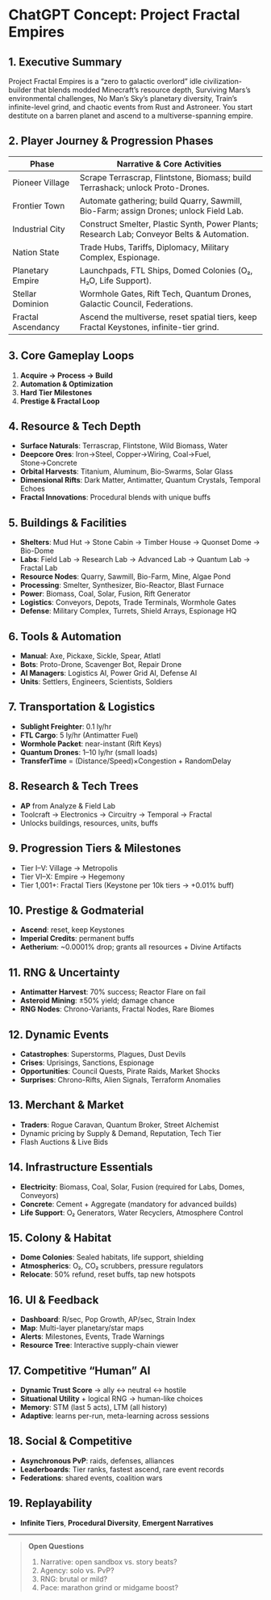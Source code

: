 # ChatGPT Concept: Project Fractal Empires

## 1. Executive Summary
Project Fractal Empires is a “zero to galactic overlord” idle civilization-builder that
blends modded Minecraft’s resource depth, Surviving Mars’s environmental challenges,
No Man’s Sky’s planetary diversity, Train’s infinite-level grind, and chaotic events from
Rust and Astroneer. You start destitute on a barren planet and ascend to a multiverse-spanning empire.

## 2. Player Journey & Progression Phases
| Phase               | Narrative & Core Activities                                                                 |
|---------------------|---------------------------------------------------------------------------------------------|
| Pioneer Village     | Scrape Terrascrap, Flintstone, Biomass; build Terrashack; unlock Proto-Drones.             |
| Frontier Town       | Automate gathering; build Quarry, Sawmill, Bio-Farm; assign Drones; unlock Field Lab.      |
| Industrial City     | Construct Smelter, Plastic Synth, Power Plants; Research Lab; Conveyor Belts & Automation.|
| Nation State        | Trade Hubs, Tariffs, Diplomacy, Military Complex, Espionage.                               |
| Planetary Empire    | Launchpads, FTL Ships, Domed Colonies (O₂, H₂O, Life Support).                             |
| Stellar Dominion    | Wormhole Gates, Rift Tech, Quantum Drones, Galactic Council, Federations.                  |
| Fractal Ascendancy  | Ascend the multiverse, reset spatial tiers, keep Fractal Keystones, infinite-tier grind.   |

## 3. Core Gameplay Loops
1. **Acquire → Process → Build**  
2. **Automation & Optimization**  
3. **Hard Tier Milestones**  
4. **Prestige & Fractal Loop**

## 4. Resource & Tech Depth
- **Surface Naturals**: Terrascrap, Flintstone, Wild Biomass, Water  
- **Deepcore Ores**: Iron→Steel, Copper→Wiring, Coal→Fuel, Stone→Concrete  
- **Orbital Harvests**: Titanium, Aluminum, Bio-Swarms, Solar Glass  
- **Dimensional Rifts**: Dark Matter, Antimatter, Quantum Crystals, Temporal Echoes  
- **Fractal Innovations**: Procedural blends with unique buffs

## 5. Buildings & Facilities
- **Shelters**: Mud Hut → Stone Cabin → Timber House → Quonset Dome → Bio-Dome  
- **Labs**: Field Lab → Research Lab → Advanced Lab → Quantum Lab → Fractal Lab  
- **Resource Nodes**: Quarry, Sawmill, Bio-Farm, Mine, Algae Pond  
- **Processing**: Smelter, Synthesizer, Bio-Reactor, Blast Furnace  
- **Power**: Biomass, Coal, Solar, Fusion, Rift Generator  
- **Logistics**: Conveyors, Depots, Trade Terminals, Wormhole Gates  
- **Defense**: Military Complex, Turrets, Shield Arrays, Espionage HQ  

## 6. Tools & Automation
- **Manual**: Axe, Pickaxe, Sickle, Spear, Atlatl  
- **Bots**: Proto-Drone, Scavenger Bot, Repair Drone  
- **AI Managers**: Logistics AI, Power Grid AI, Defense AI  
- **Units**: Settlers, Engineers, Scientists, Soldiers  

## 7. Transportation & Logistics
- **Sublight Freighter**: 0.1 ly/hr  
- **FTL Cargo**: 5 ly/hr (Antimatter Fuel)  
- **Wormhole Packet**: near-instant (Rift Keys)  
- **Quantum Drones**: 1–10 ly/hr (small loads)  
- **TransferTime** = (Distance/Speed)×Congestion + RandomDelay

## 8. Research & Tech Trees
- **AP** from Analyze & Field Lab  
- Toolcraft → Electronics → Circuitry → Temporal → Fractal  
- Unlocks buildings, resources, units, buffs

## 9. Progression Tiers & Milestones
- Tier I–V: Village → Metropolis  
- Tier VI–X: Empire → Hegemony  
- Tier 1,001+: Fractal Tiers (Keystone per 10k tiers → +0.01% buff)

## 10. Prestige & Godmaterial
- **Ascend**: reset, keep Keystones  
- **Imperial Credits**: permanent buffs  
- **Aetherium**: ~0.0001% drop; grants all resources + Divine Artifacts

## 11. RNG & Uncertainty
- **Antimatter Harvest**: 70% success; Reactor Flare on fail  
- **Asteroid Mining**: ±50% yield; damage chance  
- **RNG Nodes**: Chrono-Variants, Fractal Nodes, Rare Biomes

## 12. Dynamic Events
- **Catastrophes**: Superstorms, Plagues, Dust Devils  
- **Crises**: Uprisings, Sanctions, Espionage  
- **Opportunities**: Council Quests, Pirate Raids, Market Shocks  
- **Surprises**: Chrono-Rifts, Alien Signals, Terraform Anomalies

## 13. Merchant & Market
- **Traders**: Rogue Caravan, Quantum Broker, Street Alchemist  
- Dynamic pricing by Supply & Demand, Reputation, Tech Tier  
- Flash Auctions & Live Bids

## 14. Infrastructure Essentials
- **Electricity**: Biomass, Coal, Solar, Fusion (required for Labs, Domes, Conveyors)  
- **Concrete**: Cement + Aggregate (mandatory for advanced builds)  
- **Life Support**: O₂ Generators, Water Recyclers, Atmosphere Control

## 15. Colony & Habitat
- **Dome Colonies**: Sealed habitats, life support, shielding  
- **Atmospherics**: O₂, CO₂ scrubbers, pressure regulators  
- **Relocate**: 50% refund, reset buffs, tap new hotspots

## 16. UI & Feedback
- **Dashboard**: R/sec, Pop Growth, AP/sec, Strain Index  
- **Map**: Multi-layer planetary/star maps  
- **Alerts**: Milestones, Events, Trade Warnings  
- **Resource Tree**: Interactive supply-chain viewer

## 17. Competitive “Human” AI
- **Dynamic Trust Score** → ally ↔ neutral ↔ hostile  
- **Situational Utility** + logical RNG → human-like choices  
- **Memory**: STM (last 5 acts), LTM (all history)  
- **Adaptive**: learns per-run, meta-learning across sessions

## 18. Social & Competitive
- **Asynchronous PvP**: raids, defenses, alliances  
- **Leaderboards**: Tier ranks, fastest ascend, rare event records  
- **Federations**: shared events, coalition wars

## 19. Replayability
- **Infinite Tiers**, **Procedural Diversity**, **Emergent Narratives**

---

> **Open Questions**  
> 1. Narrative: open sandbox vs. story beats?  
> 2. Agency: solo vs. PvP?  
> 3. RNG: brutal or mild?  
> 4. Pace: marathon grind or midgame boost?  
